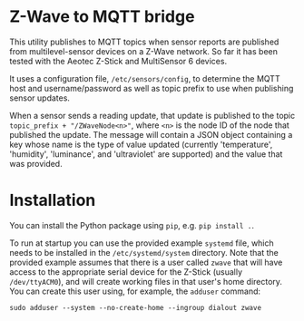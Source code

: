 # Z-Wave to MQTT bridge

This utility publishes to MQTT topics when sensor reports are published
from multilevel-sensor devices on a Z-Wave network.  So far it has been
tested with the Aeotec Z-Stick and MultiSensor 6 devices.

It uses a configuration file, `/etc/sensors/config`, to determine the
MQTT host and username/password as well as topic prefix to use when
publishing sensor updates.

When a sensor sends a reading update, that update is published to the
topic `topic_prefix + "/ZWaveNode<n>"`, where `<n>` is the node ID of
the node that published the update.  The message will contain a JSON
object containing a key whose name is the type of value updated
(currently 'temperature', 'humidity', 'luminance', and 'ultraviolet' are
supported) and the value that was provided.

# Installation

You can install the Python package using `pip`, e.g. `pip install .`.

To run at startup you can use the provided example `systemd` file, which
needs to be installed in the `/etc/systemd/system` directory.  Note that
the provided example assumes that there is a user called `zwave` that
will have access to the appropriate serial device for the Z-Stick
(usually `/dev/ttyACM0`), and will create working files in that user's
home directory.  You can create this user using, for example, the
`adduser` command:

```
sudo adduser --system --no-create-home --ingroup dialout zwave
```
